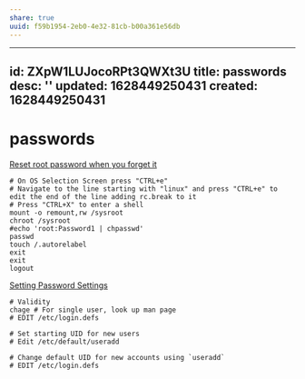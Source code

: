 ```yaml
---
share: true
uuid: f59b1954-2eb0-4e32-81cb-b00a361e56db
---
```

---
id: ZXpW1LUJocoRPt3QWXt3U
title: passwords
desc: ''
updated: 1628449250431
created: 1628449250431
---
# passwords
[Reset root password when you forget it](https://www.theurbanpenguin.com/reset-root-password-rhel-8/)

    # On OS Selection Screen press "CTRL+e"
    # Navigate to the line starting with "linux" and press "CTRL+e" to edit the end of the line adding rc.break to it
    # Press "CTRL+X" to enter a shell
    mount -o remount,rw /sysroot
    chroot /sysroot
    #echo 'root:Password1 | chpasswd'
    passwd
    touch /.autorelabel
    exit 
    exit
    logout

[Setting Password Settings](https://www.techrepublic.com/article/how-to-manage-linux-password-expiry-with-the-chage-command/)

    # Validity
    chage # For single user, look up man page
    # EDIT /etc/login.defs
    
    # Set starting UID for new users
    # Edit /etc/default/useradd
    
    # Change default UID for new accounts using `useradd`
    # EDIT /etc/login.defs
